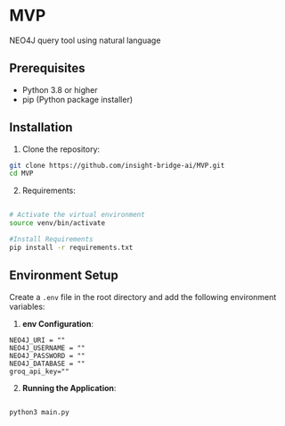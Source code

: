 # MVP

NEO4J query tool using natural language

## Prerequisites

- Python 3.8 or higher
- pip (Python package installer)

## Installation

1. Clone the repository:

```bash
git clone https://github.com/insight-bridge-ai/MVP.git
cd MVP
```

2. Requirements:

```bash

# Activate the virtual environment
source venv/bin/activate

#Install Requirements
pip install -r requirements.txt

```

## Environment Setup

Create a `.env` file in the root directory and add the following environment variables:

1. **env Configuration**:

```
NEO4J_URI = ""
NEO4J_USERNAME = ""
NEO4J_PASSWORD = ""
NEO4J_DATABASE = ""
groq_api_key=""
```

2. **Running the Application**:


```bash

python3 main.py


```
